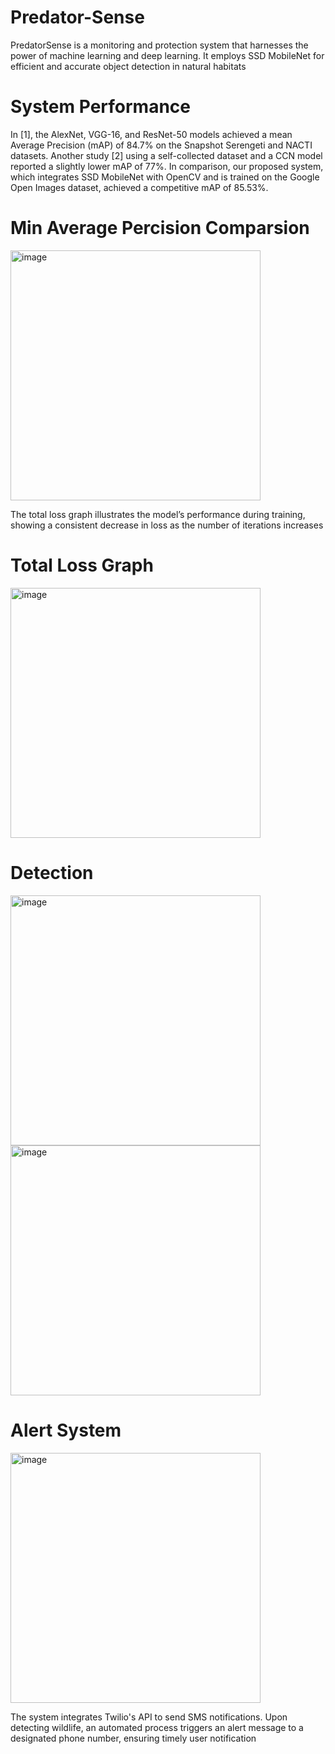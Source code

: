 # Predator-Sense
PredatorSense is a monitoring and protection system that harnesses the power of machine learning and deep learning. It employs SSD MobileNet for efficient and accurate object detection in natural habitats
# System Performance
In [1], the AlexNet, VGG-16, and ResNet-50 models achieved a mean Average Precision (mAP) of 84.7% on the Snapshot Serengeti and NACTI datasets. Another study [2] using a self-collected dataset and a CCN model reported a slightly lower mAP of 77%. In comparison, our proposed system, which integrates SSD MobileNet with OpenCV and is trained on the Google Open Images dataset, achieved a competitive mAP of 85.53%.
# Min Average Percision Comparsion
 <img src="https://github.com/user-attachments/assets/698cfb08-c2b9-4655-9619-c939bec975e9" alt="image" width="400"/>

The total loss graph illustrates the model’s performance during training, showing a consistent decrease in loss as the number of iterations increases
# Total Loss Graph
 <img src="https://github.com/user-attachments/assets/b1013bf3-7b12-4b8a-a0cc-b4f802034a19" alt="image" width="400"/>
 
# Detection
<img src="https://github.com/user-attachments/assets/10565279-b2e0-4348-a8cb-b0861ff279fd" alt="image" width="400"/> <img src="https://github.com/user-attachments/assets/c2916e34-b6ac-4a7d-a3f2-4bcb766ac7b8" alt="image" width="400"/>




# Alert System
<img src="https://github.com/user-attachments/assets/fee6ac1b-9749-4f5e-bb1e-d12b19615d41" alt="image" width="400"/>

The system integrates Twilio's API to send SMS notifications. Upon detecting wildlife, an automated process triggers an alert message to a designated phone number, ensuring timely user notification
